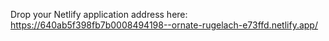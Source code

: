 Drop your Netlify application address here: https://640ab5f398fb7b0008494198--ornate-rugelach-e73ffd.netlify.app/ 